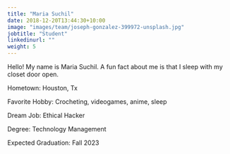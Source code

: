 ```yaml
---
title: "Maria Suchil"
date: 2018-12-20T13:44:30+10:00
image: "images/team/joseph-gonzalez-399972-unsplash.jpg"
jobtitle: "Student"
linkedinurl: ""
weight: 5
---
```


Hello! My name is Maria Suchil. A fun fact about me is that I sleep with my closet door open.

Hometown: Houston, Tx

Favorite Hobby: Crocheting, videogames, anime, sleep

Dream Job: Ethical Hacker

Degree: Technology Management

Expected Graduation: Fall 2023


